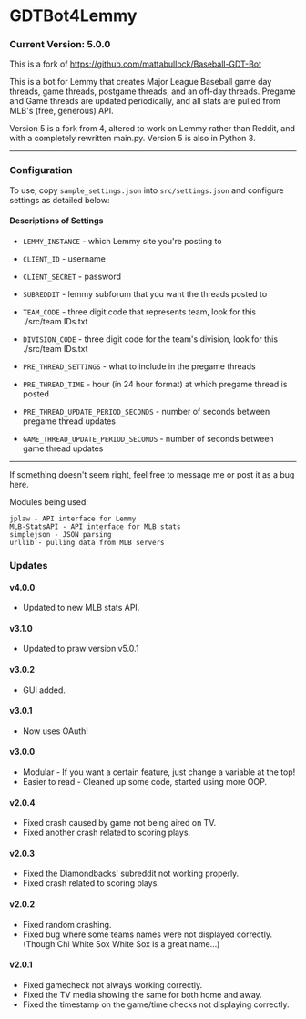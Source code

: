 GDTBot4Lemmy
=====================================

### Current Version: 5.0.0

This is a fork of https://github.com/mattabullock/Baseball-GDT-Bot

This is a bot for Lemmy that creates Major League Baseball game day threads,
game threads, postgame threads, and an off-day threads.
Pregame and Game threads are updated periodically, and all stats are pulled
from MLB's (free, generous) API.

Version 5 is a fork from 4, altered to work on Lemmy rather than Reddit,
and with a completely rewritten main.py. Version 5 is also in Python 3.


---


### Configuration

To use, copy `sample_settings.json` into `src/settings.json` and configure
settings as detailed below:

#### Descriptions of Settings

* `LEMMY_INSTANCE` - which Lemmy site you're posting to

* `CLIENT_ID` - username

* `CLIENT_SECRET` - password

* `SUBREDDIT` - lemmy subforum that you want the threads posted to

* `TEAM_CODE` - three digit code that represents team, look for this ./src/team IDs.txt

* `DIVISION_CODE` - three digit code for the team's division, look for this ./src/team IDs.txt

* `PRE_THREAD_SETTINGS` - what to include in the pregame threads

* `PRE_THREAD_TIME` - hour (in 24 hour format) at which pregame thread is posted

* `PRE_THREAD_UPDATE_PERIOD_SECONDS` - number of seconds between pregame thread updates

* `GAME_THREAD_UPDATE_PERIOD_SECONDS` - number of seconds between game thread updates

---

If something doesn't seem right, feel free to message me or post it as a bug here.

Modules being used:

	jplaw - API interface for Lemmy
	MLB-StatsAPI - API interface for MLB stats
	simplejson - JSON parsing
	urllib - pulling data from MLB servers


### Updates

#### v4.0.0
* Updated to new MLB stats API.

#### v3.1.0
* Updated to praw version v5.0.1

#### v3.0.2
* GUI added.

#### v3.0.1
* Now uses OAuth!

#### v3.0.0
* Modular - If you want a certain feature, just change a variable at the top!
* Easier to read - Cleaned up some code, started using more OOP.

#### v2.0.4
* Fixed crash caused by game not being aired on TV.
* Fixed another crash related to scoring plays.

#### v2.0.3
* Fixed the Diamondbacks' subreddit not working properly.
* Fixed crash related to scoring plays.

#### v2.0.2

* Fixed random crashing.
* Fixed bug where some teams names were not displayed correctly. (Though Chi White Sox White Sox is a great name...)

#### v2.0.1

* Fixed gamecheck not always working correctly.
* Fixed the TV media showing the same for both home and away.
* Fixed the timestamp on the game/time checks not displaying correctly.
